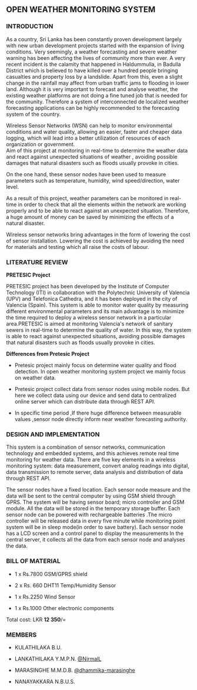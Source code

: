## OPEN WEATHER MONITORING SYSTEM

### INTRODUCTION

As a country, Sri Lanka has been constantly proven development largely with new urban development projects started with the expansion of living conditions. Very seemingly, a weather forecasting and severe weather warning has been affecting the lives of community more than ever. A very recent incident is the calamity that happened in Haldummulla, in Badulla District which is believed to have killed over a hundred people bringing casualties and property loss by a landslide. Apart from this, even a slight change in the rainfall may affect from urban traffic jams to flooding in lower land. Although it is very important to forecast and analyse weather, the existing weather platforms are not doing a fine tuned job that is needed for the community. Therefore a system of interconnected de localized weather forecasting applications can be highly recommended to the forecasting system of the country.

Wireless Sensor Networks (WSN) can help to monitor environmental conditions and water quality, allowing an easier, faster and cheaper data logging, which will lead into a better utilization of resources of each organization or government.  
Aim of this project at monitoring in real-time to determine the weather data and react against unexpected situations of weather , avoiding possible damages that natural disasters such as floods usually provoke in cities.

On the one hand, these sensor nodes have been used to measure parameters such as temperature, humidity, wind speed/direction, water level.  

As a result of this project, weather parameters can be monitored in real-time in order to check that all the elements within the network are working properly and to be able to react against an unexpected situation. Therefore, a huge amount of money can be saved by minimizing the effects of a natural disaster.

Wireless sensor networks bring advantages in the form of lowering the cost of sensor installation. Lowering the cost is achieved by avoiding the need for materials and testing which all raise the costs of labour.

### LITERATURE REVIEW

**PRETESIC Project**
 
 PRETESIC project has been developed by the Institute of Computer Technology (ITI) in collaboration with the Polytechnic University of Valencia (UPV) and Telefonica Cathedra, and it has been deployed in the city of Valencia (Spain). This system is able to monitor water quality by measuring different environmental parameters and its main advantage is to minimize the time required to deploy a wireless sensor network in a particular area.PRETESIC is aimed at monitoring Valencia's network of sanitary sewers in real-time to determine the quality of water. In this way, the system is able to react against unexpected situations, avoiding possible damages that natural disasters such as floods usually provoke in cities.

**Differences from Pretesic Project**

- Pretesic project mainly focus on determine water quality and flood detection. In open weather monitoring system project we mainly focus on weather data.  

- Pretesic project collect data from sensor nodes using mobile nodes. But here we collect data using our device and send data to centralized online server which can distribute data through REST API.  

- In specific time period ,If there huge difference between measurable values ,sensor node directly inform near weather forecasting authority.

### DESIGN AND IMPLEMENTATION

This system is a combination of sensor networks, communication technology and embedded systems, and this achieves remote real time monitoring for weather data. There are five key elements in a wireless monitoring system: data measurement, convert analog readings into digital, data transmission to remote server, data analysis and distribution of data through REST API. 

 The sensor nodes have a fixed location. Each sensor node measure and the data will be sent to the central computer by using GSM shield through GPRS. The system will be having sensor board; micro controller and GSM module. All the data will be stored in the temporary storage buffer. Each sensor node can be powered with rechargeable batteries .The micro controller will be released data in every five minute while monitoring point system will be in sleep mode(in order to save battery). Each sensor node has a LCD screen and a control panel to display the measurements In the central server, it collects all the data from each sensor node and analyses the data.

### BILL OF MATERIAL

- 1 x Rs.7800 GSM/GPRS shield  

- 2 x Rs. 660 DHT11 Temp/Humidity Sensor  

- 1 x Rs.2250 Wind Sensor  

- 1 x Rs.1000 Other electronic components

Total cost: LKR **12 350**/=

### MEMBERS

-  KULATHILAKA B.U. 

-  LANKATHILAKA Y.M.P.N. [@NirmalL](https://github.com/NirmalL)

-  MARASINGHE M.M.D.B. [@dhammika-marasinghe](https://github.com/dhammika-marasinghe)

-  NANAYAKKARA N.B.U.S.
